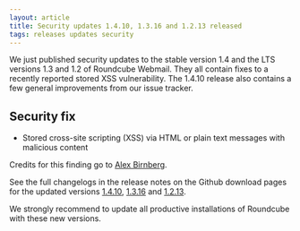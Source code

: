 ```yaml
---
layout: article
title: Security updates 1.4.10, 1.3.16 and 1.2.13 released
tags: releases updates security
---
```


We just published security updates to the stable version 1.4 and the LTS versions 1.3
and 1.2 of Roundcube Webmail. They all contain fixes to a recently reported stored XSS
vulnerability. The 1.4.10 release also contains a few general improvements from our issue tracker.

## Security fix

- Stored cross-site scripting (XSS) via HTML or plain text messages with malicious content

Credits for this finding go to [Alex Birnberg](mailto:birnbergalex@gmail.com).

See the full changelogs in the release notes on the Github download pages for the updated versions
[1.4.10](https://github.com/roundcube/roundcubemail/releases/tag/1.4.10), [1.3.16](https://github.com/roundcube/roundcubemail/releases/tag/1.3.16) and [1.2.13](https://github.com/roundcube/roundcubemail/releases/tag/1.2.13).

We strongly recommend to update all productive installations of Roundcube
with these new versions.

